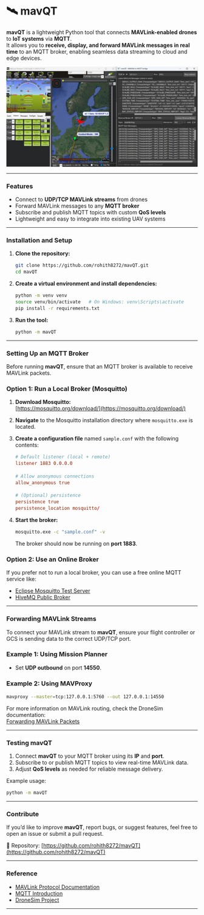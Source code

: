# 🛰️ mavQT

**mavQT** is a lightweight Python tool that connects **MAVLink-enabled drones** to **IoT systems** via **MQTT**.  
It allows you to **receive, display, and forward MAVLink messages in real time** to an MQTT broker, enabling seamless data streaming to cloud and edge devices.

![MP+mavQT](mavQT.png)

---

### Features

- Connect to **UDP/TCP MAVLink streams** from drones  
- Forward MAVLink messages to any **MQTT broker**  
- Subscribe and publish MQTT topics with custom **QoS levels**  
- Lightweight and easy to integrate into existing UAV systems  

---

### Installation and Setup

1. **Clone the repository:**
   ```bash
   git clone https://github.com/rohith8272/mavQT.git
   cd mavQT
   ```

2. **Create a virtual environment and install dependencies:**
   ```bash
   python -m venv venv
   source venv/bin/activate   # On Windows: venv\Scripts\activate
   pip install -r requirements.txt
   ```

3. **Run the tool:**
   ```bash
   python -m mavQT
   ```

---

### Setting Up an MQTT Broker

Before running **mavQT**, ensure that an MQTT broker is available to receive MAVLink packets.

### Option 1: Run a Local Broker (Mosquitto)

1. **Download Mosquitto:**  
   [https://mosquitto.org/download/](https://mosquitto.org/download/)

2. **Navigate** to the Mosquitto installation directory where `mosquitto.exe` is located.

3. **Create a configuration file** named `sample.conf` with the following contents:
   ```conf
   # Default listener (local + remote)
   listener 1883 0.0.0.0

   # Allow anonymous connections 
   allow_anonymous true

   # (Optional) persistence
   persistence true
   persistence_location mosquitto/
   ```

4. **Start the broker:**
   ```bash
   mosquitto.exe -c "sample.conf" -v
   ```
   The broker should now be running on **port 1883**.

### Option 2: Use an Online Broker

If you prefer not to run a local broker, you can use a free online MQTT service like:

- [Eclipse Mosquitto Test Server](https://test.mosquitto.org)
- [HiveMQ Public Broker](https://www.hivemq.com/public-mqtt-broker/)

---

### Forwarding MAVLink Streams

To connect your MAVLink stream to **mavQT**, ensure your flight controller or GCS is sending data to the correct UDP/TCP port.

### Example 1: Using Mission Planner
- Set **UDP outbound** on port **14550**.

### Example 2: Using MAVProxy
```bash
mavproxy --master=tcp:127.0.0.1:5760 --out 127.0.0.1:14550
```

For more information on MAVLink routing, check the DroneSim documentation:  
[Forwarding MAVLink Packets](https://dronesim.gitbook.io/dronesim-docs/development-tutorials/forwarding-mavlink-packets)

---

### Testing mavQT

1. Connect **mavQT** to your MQTT broker using its **IP** and **port**.  
2. Subscribe to or publish MQTT topics to view real-time MAVLink data.  
3. Adjust **QoS levels** as needed for reliable message delivery.  

Example usage:
```bash
python -m mavQT
```

---

### Contribute
If you’d like to improve **mavQT**, report bugs, or suggest features, feel free to open an issue or submit a pull request.

📍 Repository: [https://github.com/rohith8272/mavQT](https://github.com/rohith8272/mavQT)

---

### Reference

- [MAVLink Protocol Documentation](https://mavlink.io/en/)
- [MQTT Introduction](https://mqtt.org/getting-started/)
- [DroneSim Project](https://dronesim.xyz)

---


